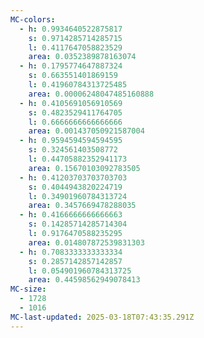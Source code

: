 ```yaml
---
MC-colors:
  - h: 0.9934640522875817
    s: 0.9714285714285715
    l: 0.4117647058823529
    area: 0.0352389878163074
  - h: 0.1795774647887324
    s: 0.663551401869159
    l: 0.41960784313725485
    area: 0.00006248047485160888
  - h: 0.4105691056910569
    s: 0.4823529411764705
    l: 0.6666666666666666
    area: 0.001437050921587004
  - h: 0.9594594594594595
    s: 0.324561403508772
    l: 0.44705882352941173
    area: 0.15670103092783505
  - h: 0.41203703703703703
    s: 0.4044943820224719
    l: 0.34901960784313724
    area: 0.3457669478288035
  - h: 0.4166666666666663
    s: 0.14285714285714304
    l: 0.9176470588235295
    area: 0.014807872539831303
  - h: 0.7083333333333334
    s: 0.2857142857142857
    l: 0.054901960784313725
    area: 0.44598562949078413
MC-size:
  - 1728
  - 1016
MC-last-updated: 2025-03-18T07:43:35.291Z
---
```

